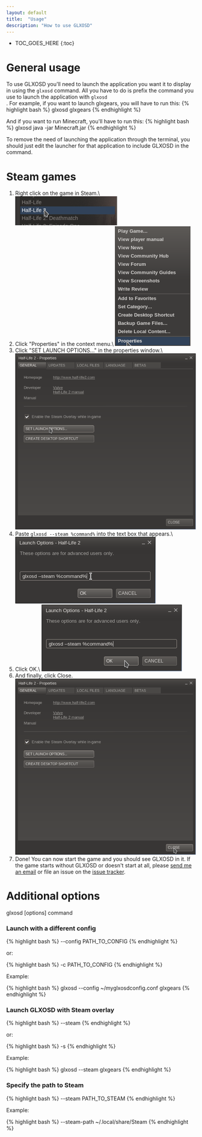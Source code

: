 ```yaml
---
layout: default
title:  "Usage"
description: "How to use GLXOSD"
---
```

* TOC_GOES_HERE
{:toc}

# General usage #

To use GLXOSD you'll need to launch the application you want it to display in using the `glxosd` command. All you have to do is prefix the command you use to launch the application with <code>glxosd </code>. For example, if you want to launch glxgears, you will have to run this:
{% highlight bash %}
glxosd glxgears
{% endhighlight %}

And if you want to run Minecraft, you'll have to run this:
{% highlight bash %}
glxosd java -jar Minecraft.jar
{% endhighlight %}

To remove the need of launching the application through the terminal, you should just edit the launcher for that application to include GLXOSD in the command.

# Steam games #

1. Right click on the game in Steam.\\
![Steam game list](img/steam/step1.png)
2. Click "Properties" in the context menu.\\
![Steam game context menu](img/steam/step2.png)
3. Click "SET LAUNCH OPTIONS..." in the properties window.\\
![The game properties window](img/steam/step3.png)
4. Paste `glxosd --steam %command%` into the text box that appears.\\
![The launch options dialog](img/steam/step4.png)
5. Click OK.\\
![The launch options dialog](img/steam/step5.png)
6. And finally, click Close.
![The game properties window](img/steam/step6.png)
7. Done! You can now start the game and you should see GLXOSD in it. If the game starts without GLXOSD or doesn't start at all, please [send me an email](mailto:nickguletskii200@gmail.com) or file an issue on the [issue tracker](https://github.com/nickguletskii/GLXOSD/issues?state=open).

# Additional options #

glxosd [options] command

### Launch with a different config ###
{% highlight bash %}
--config PATH_TO_CONFIG
{% endhighlight %}

or:

{% highlight bash %}
-c PATH_TO_CONFIG
{% endhighlight %}

Example:

{% highlight bash %}
glxosd --config ~/myglxosdconfig.conf glxgears
{% endhighlight %}

### Launch GLXOSD with Steam overlay ###
{% highlight bash %}
--steam
{% endhighlight %}

or:

{% highlight bash %}
-s
{% endhighlight %}

Example:

{% highlight bash %}
glxosd --steam glxgears
{% endhighlight %}

### Specify the path to Steam ###

{% highlight bash %}
--steam PATH_TO_STEAM
{% endhighlight %}

Example:

{% highlight bash %}
--steam-path ~/.local/share/Steam 
{% endhighlight %}